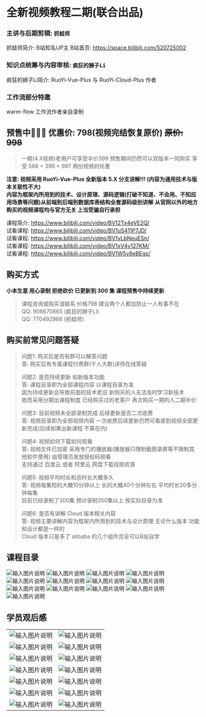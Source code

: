 # 全新视频教程二期(联合出品)

### 主讲与后期剪辑: `抓蛙师` 

抓蛙师简介: B站知名UP主 B站首页: https://space.bilibili.com/520725002

### 知识点统筹与内容审核: `疯狂的狮子Li`

疯狂的狮子Li简介: RuoYi-Vue-Plus 与 RuoYi-Cloud-Plus 作者

### 工作流部分特邀

warm-flow 工作流作者亲自录制

## 预售中🎉🎉🎉 优惠价: 798(视频完结恢复原价) ~~原价: 998~~
> 一期(4.X视频)老用户可享受半价399 预售期间仍然可以双版本一同购买 享受 598 + 399 = 997 两份视频的优惠

**注意: 视频采用 RuoYi-Vue-Plus 全新版本 5.X 分支讲解!!! (内容为通用技术与版本关联性不大)**<br>
**内容为框架内所用到的技术、设计原理、源码逻辑(打破不知道、不会用、不知应用场景等问题)从前端到后端到数据库表结构全套源码级别讲解**
**从官网以外的地方购买的视频课程均与官方无关 上当受骗自行承担**

课程简介: https://www.bilibili.com/video/BV12Tx4eVE2Q/
<br>
试看课程: https://www.bilibili.com/video/BV1uS411P7JD/
<br>
试看课程: https://www.bilibili.com/video/BV1vLbNeuESn/
<br>
试看课程: https://www.bilibili.com/video/BV1xV4y127KM/
<br>
试看课程: https://www.bilibili.com/video/BV1W5v8eBEgs/
<br>

## 购买方式

**小本生意 用心录制 拒绝砍价 已更新到 300 集 课程预售中持续更新**<br>
> 课程咨询或购买请联系 价格798 建议两个人都加防止一人有事不在<br>
> QQ:  906670865 (疯狂的狮子Li)<br>
> QQ:  770492966 (抓蛙师)

## 购买前常见问题答疑
> 问题1: 购买后是否有群可以解答问题<br>
> 答: 购买后有专属课程付费群(千人大群)讲师在线答疑
> 
> 问题2: 是否持续更新 如新版本功能<br>
> 答: 课程目录即为全部课程内容 以课程目录为准<br>
> 因为持续更新会导致前面的技术老旧 新购买的人无法及时学习新技术<br>
> 故而采用分期出课程制度 已经购买过的老客户 再次购买一期的人二期半价
> 
> 问题3: 目前视频未全部录制完成 后续更新是否二次收费<br>
> 答: 视频目录即为全部视频内容 一次收费后续更新仍然可看直到视频全部更新完成(后续如果出新课程 不算在内)
>
> 问题4: 视频如何下载如何观看<br>
> 答: 视频文件已加密 采用专门的播放器(播放器只限制截图录屏等不限制其他软件使用) 由管理员发放授权码观看<br>
> 支持通过 百度云 或者 阿里云 网盘下载视频资源
>
> 问题5: 视频平均时长和总时长大概多久<br>
> 答: 视频每集短的大概10分钟以上 长的大概40个分钟左右 平均时长20多分钟每集<br>
> 目前已经录制了300集 预计录制350集以上 按实际目录为准
> 
> 问题6: 是否有讲解 Cloud 版本相关内容<br>
> 答: 视频主要讲解内容为框架内所用到的技术与设计原理 无论什么版本 功能和设计都是一样的<br>
> Cloud 版本只是多了 alibaba 的几个组件完全可以B站自学

## 课程目录

![输入图片说明](https://foruda.gitee.com/images/1735699902946629462/03fb743d_1766278.png "屏幕截图")
![输入图片说明](https://foruda.gitee.com/images/1727603697672351164/65c73e29_1766278.png "屏幕截图")
![输入图片说明](https://foruda.gitee.com/images/1727604635047864742/dfd2664f_1766278.png "屏幕截图")
![输入图片说明](https://foruda.gitee.com/images/1730118032519913336/f5a0c890_1766278.png "屏幕截图")
![输入图片说明](https://foruda.gitee.com/images/1732546200700587631/a61afb99_1766278.png "屏幕截图")
![输入图片说明](https://foruda.gitee.com/images/1733755340537282642/8873ee8a_1766278.png "屏幕截图")
![输入图片说明](https://foruda.gitee.com/images/1737698503851213234/fde8380a_1766278.png "屏幕截图")
![输入图片说明](https://foruda.gitee.com/images/1737698514675681518/01ddcbc7_1766278.png "屏幕截图")
![输入图片说明](https://foruda.gitee.com/images/1742976536707638867/af247867_1766278.png "屏幕截图")
![输入图片说明](https://foruda.gitee.com/images/1744168940308110551/e7db3755_1766278.png "屏幕截图")
![输入图片说明](https://foruda.gitee.com/images/1747638876953432324/d114a236_1766278.png "屏幕截图")
![输入图片说明](https://foruda.gitee.com/images/1746760836768635722/2a58c31e_1766278.png "屏幕截图")![输入图片说明](https://foruda.gitee.com/images/1745395851543665086/4aeb4124_1766278.png "屏幕截图")

## 学员观后感

|                                                                                             |                                                                                             |
|---------------------------------------------------------------------------------------------|---------------------------------------------------------------------------------------------|
| ![输入图片说明](https://foruda.gitee.com/images/1691386100129796781/44b69dae_1766278.jpeg "屏幕截图") | ![输入图片说明](https://foruda.gitee.com/images/1691386076834242484/a6073f7d_1766278.png "屏幕截图")  |
| ![输入图片说明](https://foruda.gitee.com/images/1691386089186649583/98ac8b7c_1766278.png "屏幕截图")  | ![输入图片说明](https://foruda.gitee.com/images/1691386108722171132/b937b23a_1766278.jpeg "屏幕截图") |
| ![输入图片说明](https://foruda.gitee.com/images/1695714607596127461/513b6893_1766278.png "屏幕截图")  | ![输入图片说明](https://foruda.gitee.com/images/1692804549604261480/09ef12f6_1766278.png "屏幕截图")  |
| ![输入图片说明](https://foruda.gitee.com/images/1692804541482477905/578e5448_1766278.png "屏幕截图")  | ![输入图片说明](https://foruda.gitee.com/images/1695714614517941469/cac681fb_1766278.png "屏幕截图")  |
| ![输入图片说明](https://foruda.gitee.com/images/1698225407961714462/4d271901_1766278.png "屏幕截图")  | ![输入图片说明](https://foruda.gitee.com/images/1698225416488201339/30572e7f_1766278.png "屏幕截图")  |
| ![输入图片说明](https://foruda.gitee.com/images/1698807198508085566/16c37a1b_1766278.png "屏幕截图")  | ![输入图片说明](https://foruda.gitee.com/images/1698807208125772586/ceed632e_1766278.png "屏幕截图")  |
| ![输入图片说明](https://foruda.gitee.com/images/1698807214013013096/ad3bc016_1766278.png "屏幕截图")  | ![输入图片说明](https://foruda.gitee.com/images/1698807221010472627/72b10901_1766278.png "屏幕截图")  | 
